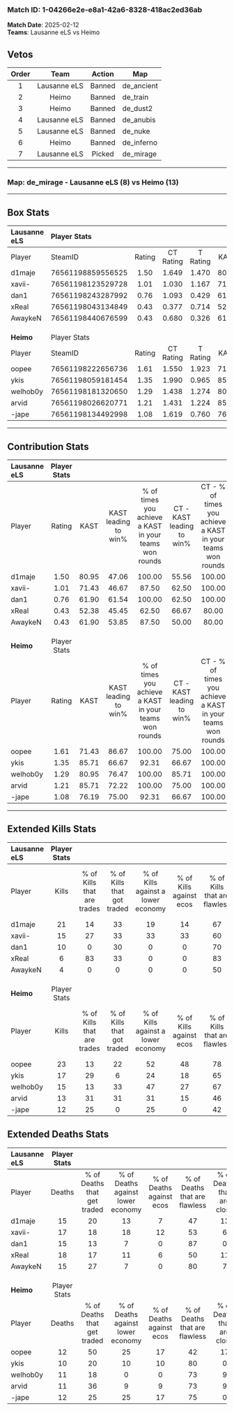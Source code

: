 ### Match ID: 1-04266e2e-e8a1-42a6-8328-418ac2ed36ab  
**Match Date**: 2025-02-12  
**Teams**: Lausanne eLS vs Heimo  

## Vetos  

| Order | Team | Action | Map |
| :---: | :--: | :----: | --- |
| 1 | Lausanne eLS | Banned | de_ancient |
| 2 | Heimo | Banned | de_train |
| 3 | Heimo | Banned | de_dust2 |
| 4 | Lausanne eLS | Banned | de_anubis |
| 5 | Lausanne eLS | Banned | de_nuke |
| 6 | Heimo | Banned | de_inferno |
| 7 | Lausanne eLS | Picked | de_mirage |

---  

### **Map**: de_mirage - Lausanne eLS (8) vs Heimo (13)  
---  

## Box Stats  

| **Lausanne eLS** | Player Stats      |        |           |          |       |       |       |         |        |      |     |
| :- | :- | :-: | :-: | :-: | :-: | :-: | :-: | :-: | :-: | :-: | :-: |
| Player           | SteamID           | Rating | CT Rating | T Rating | KAST  |  ADR  | Kills | Assists | Deaths | K/D  | HS% |
| d1maje           | 76561198859556525 |  1.50  |   1.649   |  1.470   | 80.95 | 106.7 |  21   |    4    |   15   | 1.40 | 52  |
| xavii-           | 76561198123529728 |  1.01  |   1.030   |  1.167   | 71.43 | 73.3  |  15   |    1    |   17   | 0.88 | 60  |
| dan1             | 76561198243287992 |  0.76  |   1.093   |  0.429   | 61.90 | 63.7  |  10   |    2    |   15   | 0.67 | 50  |
| xReal            | 76561198043134849 |  0.43  |   0.377   |  0.714   | 52.38 | 56.7  |   6   |    4    |   18   | 0.33 | 50  |
| AwaykeN          | 76561198440676599 |  0.43  |   0.680   |  0.326   | 61.90 | 34.6  |   4   |    4    |   15   | 0.27 | 25  |
|                  |                   |        |           |          |       |       |       |         |        |      |     |
|                  |                   |        |           |          |       |       |       |         |        |      |     |
|                  |                   |        |           |          |       |       |       |         |        |      |     |
| **Heimo**        | Player Stats      |        |           |          |       |       |       |         |        |      |     |
| Player           | SteamID           | Rating | CT Rating | T Rating | KAST  |  ADR  | Kills | Assists | Deaths | K/D  | HS% |
| oopee            | 76561198222656736 |  1.61  |   1.550   |  1.923   | 71.43 | 111.7 |  23   |    6    |   12   | 1.92 | 39  |
| ykis             | 76561198059181454 |  1.35  |   1.990   |  0.965   | 85.71 | 66.8  |  17   |    1    |   10   | 1.70 | 29  |
| welhob0y         | 76561198181320650 |  1.29  |   1.438   |  1.274   | 80.95 | 80.4  |  15   |    8    |   11   | 1.36 | 40  |
| arvid            | 76561198026620771 |  1.21  |   1.431   |  1.224   | 85.71 | 69.9  |  13   |    9    |   11   | 1.18 | 61  |
| -jape            | 76561198134492998 |  1.08  |   1.619   |  0.760   | 76.19 | 71.1  |  12   |    9    |   12   | 1.00 | 58  |
---  

## Contribution Stats  

| **Lausanne eLS** | Player Stats |       |                      |                                                        |                           |                                                             |                          |                                                            |
| :- | :-: | :-: | :-: | :-: | :-: | :-: | :-: | :-: |
| Player           |    Rating    | KAST  | KAST leading to win% | % of times you achieve a KAST in your teams won rounds | CT - KAST leading to win% | CT - % of times you achieve a KAST in your teams won rounds | T - KAST leading to win% | T - % of times you achieve a KAST in your teams won rounds |
| d1maje           |     1.50     | 80.95 |        47.06         |                         100.00                         |           55.56           |                           100.00                            |          37.50           |                           100.00                           |
| xavii-           |     1.01     | 71.43 |        46.67         |                         87.50                          |           62.50           |                           100.00                            |          28.57           |                           66.67                            |
| dan1             |     0.76     | 61.90 |        61.54         |                         100.00                         |           62.50           |                           100.00                            |          60.00           |                           100.00                           |
| xReal            |     0.43     | 52.38 |        45.45         |                         62.50                          |           66.67           |                            80.00                            |          20.00           |                           33.33                            |
| AwaykeN          |     0.43     | 61.90 |        53.85         |                         87.50                          |           50.00           |                            80.00                            |          60.00           |                           100.00                           |
|                  |              |       |                      |                                                        |                           |                                                             |                          |                                                            |
|                  |              |       |                      |                                                        |                           |                                                             |                          |                                                            |
|                  |              |       |                      |                                                        |                           |                                                             |                          |                                                            |
| **Heimo**        | Player Stats |       |                      |                                                        |                           |                                                             |                          |                                                            |
| Player           |    Rating    | KAST  | KAST leading to win% | % of times you achieve a KAST in your teams won rounds | CT - KAST leading to win% | CT - % of times you achieve a KAST in your teams won rounds | T - KAST leading to win% | T - % of times you achieve a KAST in your teams won rounds |
| oopee            |     1.61     | 71.43 |        86.67         |                         100.00                         |           75.00           |                           100.00                            |          100.00          |                           100.00                           |
| ykis             |     1.35     | 85.71 |        66.67         |                         92.31                          |           66.67           |                           100.00                            |          66.67           |                           85.71                            |
| welhob0y         |     1.29     | 80.95 |        76.47         |                         100.00                         |           85.71           |                           100.00                            |          70.00           |                           100.00                           |
| arvid            |     1.21     | 85.71 |        72.22         |                         100.00                         |           75.00           |                           100.00                            |          70.00           |                           100.00                           |
| -jape            |     1.08     | 76.19 |        75.00         |                         92.31                          |           66.67           |                           100.00                            |          85.71           |                           85.71                            |
---  

## Extended Kills Stats  

| **Lausanne eLS** | Player Stats |                            |                            |                                    |                         |                              |                                 |                                       |                    |           |
| :- | :-: | :-: | :-: | :-: | :-: | :-: | :-: | :-: | :-: | :-: |
| Player           |    Kills     | % of Kills that are trades | % of Kills that got traded | % of Kills against a lower economy | % of Kills against ecos | % of Kills that are flawless | % of Kills that are close duels | % of Kills that are assisted by flash | Pistol Round Kills | AWP Kills |
| d1maje           |      21      |             14             |             33             |                 19                 |           14            |              67              |                5                |                   0                   |         0          |     3     |
| xavii-           |      15      |             27             |             33             |                 33                 |           33            |              60              |               13                |                   0                   |         0          |     1     |
| dan1             |      10      |             0              |             30             |                 0                  |            0            |              70              |               10                |                   0                   |         0          |     2     |
| xReal            |      6       |             83             |             33             |                 0                  |            0            |              83              |                0                |                  17                   |         0          |     1     |
| AwaykeN          |      4       |             0              |             0              |                 0                  |            0            |              50              |                0                |                   0                   |         2          |     1     |
|                  |              |                            |                            |                                    |                         |                              |                                 |                                       |                    |           |
|                  |              |                            |                            |                                    |                         |                              |                                 |                                       |                    |           |
|                  |              |                            |                            |                                    |                         |                              |                                 |                                       |                    |           |
| **Heimo**        | Player Stats |                            |                            |                                    |                         |                              |                                 |                                       |                    |           |
| Player           |    Kills     | % of Kills that are trades | % of Kills that got traded | % of Kills against a lower economy | % of Kills against ecos | % of Kills that are flawless | % of Kills that are close duels | % of Kills that are assisted by flash | Pistol Round Kills | AWP Kills |
| oopee            |      23      |             13             |             22             |                 52                 |           48            |              78              |                9                |                  13                   |         0          |     1     |
| ykis             |      17      |             29             |             6              |                 24                 |           18            |              65              |                6                |                   0                   |         7          |     2     |
| welhob0y         |      15      |             13             |             33             |                 47                 |           27            |              67              |               13                |                   0                   |         0          |     0     |
| arvid            |      13      |             31             |             31             |                 31                 |           15            |              46              |                8                |                   0                   |         0          |     1     |
| -jape            |      12      |             25             |             0              |                 25                 |            0            |              42              |                0                |                   0                   |         0          |     4     |
## Extended Deaths Stats  

| **Lausanne eLS** | Player Stats |                             |                                   |                          |                               |                            |                           |               |
| :- | :-: | :-: | :-: | :-: | :-: | :-: | :-: | :-: |
| Player           |    Deaths    | % of Deaths that get traded | % of Deaths against lower economy | % of Deaths against ecos | % of Deaths that are flawless | % of Deaths that are close | % of Deaths while blinded | Deaths to AWP |
| d1maje           |      15      |             20              |                13                 |            7             |              47               |             13             |             7             |       0       |
| xavii-           |      17      |             18              |                18                 |            12            |              53               |             6              |             0             |       3       |
| dan1             |      15      |             13              |                 7                 |            0             |              87               |             0              |             7             |       2       |
| xReal            |      18      |             17              |                11                 |            6             |              50               |             11             |             0             |       2       |
| AwaykeN          |      15      |             27              |                 7                 |            0             |              80               |             7              |             7             |       0       |
|                  |              |                             |                                   |                          |                               |                            |                           |               |
|                  |              |                             |                                   |                          |                               |                            |                           |               |
|                  |              |                             |                                   |                          |                               |                            |                           |               |
| **Heimo**        | Player Stats |                             |                                   |                          |                               |                            |                           |               |
| Player           |    Deaths    | % of Deaths that get traded | % of Deaths against lower economy | % of Deaths against ecos | % of Deaths that are flawless | % of Deaths that are close | % of Deaths while blinded | Deaths to AWP |
| oopee            |      12      |             50              |                25                 |            17            |              42               |             17             |             0             |       0       |
| ykis             |      10      |             20              |                10                 |            10            |              80               |             0              |            10             |       0       |
| welhob0y         |      11      |             18              |                 0                 |            0             |              73               |             9              |             0             |       0       |
| arvid            |      11      |             36              |                 9                 |            9             |              73               |             9              |             0             |       0       |
| -jape            |      12      |             25              |                25                 |            17            |              75               |             0              |             0             |       2       |
